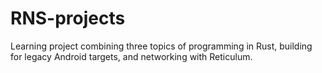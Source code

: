 # RNS-projects  
Learning project combining three topics of programming in Rust, building for legacy Android targets, and networking with Reticulum.  
